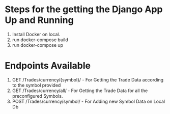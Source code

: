 # Steps for the getting the Django App Up and Running
1. Install Docker on local.
2. run docker-compose build
3. run docker-compose up

# Endpoints Available
1. GET /Trades/currency/{symbol}/ - For Getting the Trade Data according to the symbol provided
2. GET /Trades/currency/all/ - For Getting the Trade Data for all the preconfigured Symbols.
3. POST /Trades/currency/symbol/ - For Adding new Symbol Data on Local Db


